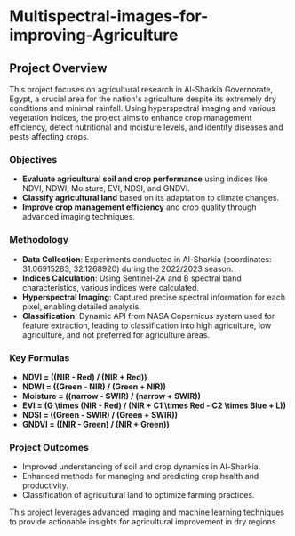 # Multispectral-images-for-improving-Agriculture
## Project Overview

This project focuses on agricultural research in Al-Sharkia Governorate, Egypt, a crucial area for the nation's agriculture despite its extremely dry conditions and minimal rainfall. Using hyperspectral imaging and various vegetation indices, the project aims to enhance crop management efficiency, detect nutritional and moisture levels, and identify diseases and pests affecting crops.

### Objectives
- **Evaluate agricultural soil and crop performance** using indices like NDVI, NDWI, Moisture, EVI, NDSI, and GNDVI.
- **Classify agricultural land** based on its adaptation to climate changes.
- **Improve crop management efficiency** and crop quality through advanced imaging techniques.

### Methodology
- **Data Collection**: Experiments conducted in Al-Sharkia (coordinates: 31.06915283, 32.1268920) during the 2022/2023 season.
- **Indices Calculation**: Using Sentinel-2A and B spectral band characteristics, various indices were calculated.
- **Hyperspectral Imaging**: Captured precise spectral information for each pixel, enabling detailed analysis.
- **Classification**: Dynamic API from NASA Copernicus system used for feature extraction, leading to classification into high agriculture, low agriculture, and not preferred for agriculture areas.

### Key Formulas
- **NDVI = \((NIR - Red) / (NIR + Red)\)**
- **NDWI = \((Green - NIR) / (Green + NIR)\)**
- **Moisture = \((narrow - SWIR) / (narrow + SWIR)\)**
- **EVI = \(G \times (NIR - Red) / (NIR + C1 \times Red - C2 \times Blue + L)\)**
- **NDSI = \((Green - SWIR) / (Green + SWIR)\)**
- **GNDVI = \((NIR - Green) / (NIR + Green)\)**

### Project Outcomes
- Improved understanding of soil and crop dynamics in Al-Sharkia.
- Enhanced methods for managing and predicting crop health and productivity.
- Classification of agricultural land to optimize farming practices. 

This project leverages advanced imaging and machine learning techniques to provide actionable insights for agricultural improvement in dry regions.

